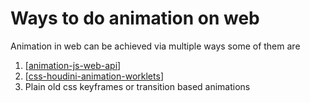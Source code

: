 # Ways to do animation on web

Animation in web can be achieved via multiple ways some of them are

1. [[animation-js-web-api]]
2. [[css-houdini-animation-worklets]]
3. Plain old css keyframes or transition based animations

[//begin]: # "Autogenerated link references for markdown compatibility"
[animation-js-web-api]: animation-js-web-api.md "Animation js web api"
[css-houdini-animation-worklets]: css-houdini-animation-worklets.md "Css houdini animation worklets"
[//end]: # "Autogenerated link references"
